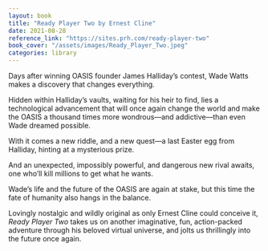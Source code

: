 ```yaml
---
layout: book
title: "Ready Player Two by Ernest Cline"
date: 2021-08-28
reference_link: "https://sites.prh.com/ready-player-two"
book_cover: "/assets/images/Ready_Player_Two.jpeg"
categories: library
---
```


Days after winning OASIS founder James Halliday’s contest, Wade Watts makes a discovery that changes everything.

Hidden within Halliday’s vaults, waiting for his heir to find, lies a technological advancement that will once again change the world and make the OASIS a thousand times more wondrous—and addictive—than even Wade dreamed possible.

With it comes a new riddle, and a new quest—a last Easter egg from Halliday, hinting at a mysterious prize.

And an unexpected, impossibly powerful, and dangerous new rival awaits, one who’ll kill millions to get what he wants.

Wade’s life and the future of the OASIS are again at stake, but this time the fate of humanity also hangs in the balance.

Lovingly nostalgic and wildly original as only Ernest Cline could conceive it, _Ready Player Two_ takes us on another imaginative, fun, action-packed adventure through his beloved virtual universe, and jolts us thrillingly into the future once again.
